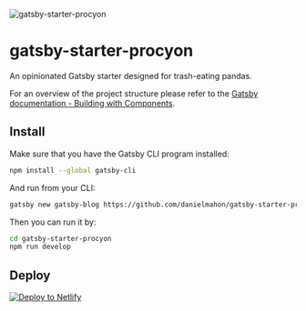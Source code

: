 ![gatsby-starter-procyon](https://github.com/danielmahon/gatsby-starter-procyon/raw/master/static/procyon-logo.png)

# gatsby-starter-procyon

An opinionated Gatsby starter designed for trash-eating pandas.

For an overview of the project structure please refer to the [Gatsby documentation - Building with Components](https://www.gatsbyjs.org/docs/building-with-components/).

## Install

Make sure that you have the Gatsby CLI program installed:

```sh
npm install --global gatsby-cli
```

And run from your CLI:

```sh
gatsby new gatsby-blog https://github.com/danielmahon/gatsby-starter-procyon
```

Then you can run it by:

```sh
cd gatsby-starter-procyon
npm run develop
```

## Deploy

[![Deploy to Netlify](https://www.netlify.com/img/deploy/button.svg)](https://app.netlify.com/start/deploy?repository=https://github.com/danielmahon/gatsby-starter-procyon)
